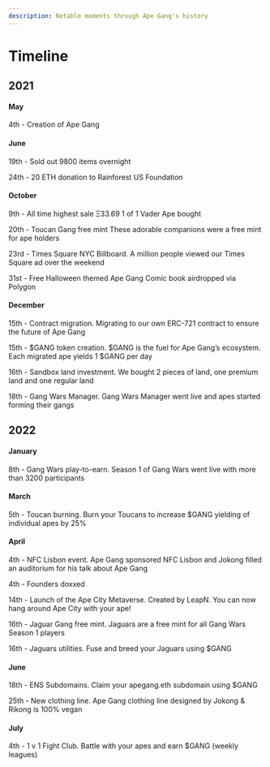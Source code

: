 ```yaml
---
description: Notable moments through Ape Gang's history
---
```


# Timeline

## 2021

#### May

4th - Creation of Ape Gang

#### June

19th - Sold out 9800 items overnight&#x20;

24th - 20 ETH donation to Rainforest US Foundation

#### October

9th - All time highest sale Ξ33.69 1 of 1 Vader Ape bought&#x20;

20th - Toucan Gang free mint These adorable companions were a free mint for ape holders&#x20;

23rd - Times Square NYC Billboard. A million people viewed our Times Square ad over the weekend&#x20;

31st - Free Halloween themed Ape Gang Comic book airdropped via Polygon&#x20;

#### December

15th - Contract migration. Migrating to our own ERC-721 contract to ensure the future of Ape Gang&#x20;

15th - $GANG token creation. $GANG is the fuel for Ape Gang’s ecosystem. Each migrated ape yields 1 $GANG per day&#x20;

16th - Sandbox land investment. We bought 2 pieces of land, one premium land and one regular land

18th - Gang Wars Manager. Gang Wars Manager went live and apes started forming their gangs&#x20;

## 2022

#### January

8th - Gang Wars play-to-earn. Season 1 of Gang Wars went live with more than 3200 participants&#x20;

#### March

5th - Toucan burning. Burn your Toucans to increase $GANG yielding of individual apes by 25%&#x20;

#### April

4th - NFC Lisbon event. Ape Gang sponsored NFC Lisbon and Jokong filled an auditorium for his talk about Ape Gang

4th - Founders doxxed

14th - Launch of the Ape City Metaverse. Created by LeapN. You can now hang around Ape City with your ape!&#x20;

16th - Jaguar Gang free mint. Jaguars are a free mint for all Gang Wars Season 1 players&#x20;

16th - Jaguars utilities. Fuse and breed your Jaguars using $GANG&#x20;

#### June

18th - ENS Subdomains. Claim your apegang.eth subdomain using $GANG&#x20;

25th - New clothing line. Ape Gang clothing line designed by Jokong & Rikong is 100% vegan&#x20;

#### July

4th - 1 v 1 Fight Club. Battle with your apes and earn $GANG (weekly leagues)
